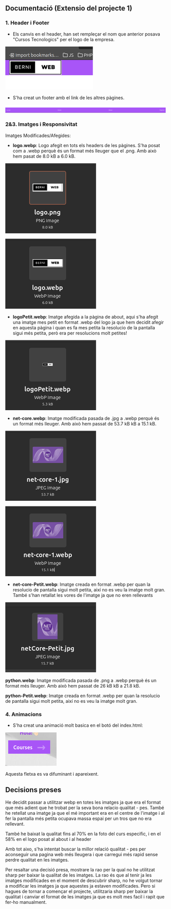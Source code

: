 ## Documentació (Extensio del projecte 1)

### 1. Header i Footer
- Els canvis en el header, han set rempleçar el nom que anterior posava "Cursos Tecnologics" per el logo de la empresa.

![Alt text](image-2.png)

- S'ha creat un footer amb el link de les altres pàgines.

![Alt text](image-3.png)

### 2&3. Imatges i Responsivitat
Imatges Modificades/Afegides:
- **logo.webp**: Logo afegit en tots els headers de les pàgines. S'ha posat com a .webp perquè és un format més lleuger que el .png. Amb això hem pasat de 8.0 kB a 6.0 kB.

![Alt text](image-8.png)

![Alt text](image-7.png)

- **logoPetit.webp**: Imatge afegida a la pàgina de about, aqui s'ha afegit una imatge mes petit en format .webp del logo ja que hem decidit afegir en aquesta pàgina i quan es fa mes petita la resolucio de la pantalla sigui més petita, però era per resolucions molt petites!

![Alt text](image-9.png)

- **net-core.webp**: Imatge modificada pasada de .jpg a .webp perquè és un format més lleuger. Amb això hem passat de 53.7 kB kB a 15.1 kB.

![Alt text](image-5.png)

![Alt text](image-4.png)

- **net-core-Petit.webp**: Imatge creada en format .webp per quan la resolucio de pantalla sigui molt petita, així no es veu la imatge molt gran. També s'han retallat les vores de l'imatge ja que no eren rellevants

![Alt text](image-6.png)

**python.webp**: Imatge modificada pasada de .png a .webp perquè és un format més lleuger. Amb això hem passat de 26 kB kB a 21.8 kB.

**python-Petit.webp**: Imatge creada en format .webp per quan la resolucio de pantalla sigui molt petita, així no es veu la imatge molt gran.

### 4. Animacions
- S'ha creat una animació molt basica en el botó del index.html:

![Alt text](image-1.png)

Aquesta fletxa es va difuminant i apareixent.

## Decisions preses

He decidit passar a utilitzar webp en totes les imatges ja que era el format que més adient que he trobat per la seva bona relacio qualitat - pes.
També he retellat una imatge ja que el mé important era en el centre de l'imatge i al fer la pantalla més petita ocupava massa espai per un tros que no era rellevant.

També he baixat la qualitat fins al 70% en la foto del curs especific, i en el 58% en el logo posat al about i al header

Amb tot aixo, s'ha intentat buscar la millor relació qualitat - pes per aconseguir una pagina web més lleugera i que carregui més rapid sense perdre qualitat en les imatges.

Per resaltar una decisió presa, mostrare la rao per la qual no he utilitzat sharp per baixar la qualitat de les imatges. La rao és que al tenir ja les imatges modificades en el moment de descubrir sharp, no he volgut tornar a modificar les imatges ja que aquestes ja estaven modificades. Pero si hagues de tornar a començar el projecte, utilitzaria sharp per baixar la qualitat i canviar el format de les imatges ja que es molt mes facil i rapit que fer-ho manualment.  

